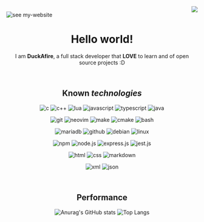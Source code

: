 <img align="right" src="https://img.shields.io/badge/Buy%20me%20a%20coffee-E5DB2F?&logo=buy-me-a-coffee&style=flat-square&logoColor=000">

![see my-website](https://img.shields.io/badge/See%20my%20website-DF112f?logo=fireship&style=flat-square&logoColor=fff)

<div align="center">

# **Hello world!**

I am **DuckAfire**, a full stack developer that **LOVE** to learn and of open source projects :D

<br>

## Known *technologies*
 
![c](https://img.shields.io/badge/C-A8B9CC?logo=c&style=flat-square&logoColor=fff)
![c++](https://img.shields.io/badge/C++-00599C?logo=c%2B%2B&style=flat-square&logoColor=fff)
![lua](https://img.shields.io/badge/Cua-2C2D72?logo=lua&style=flat-square&logoColor=fff)
![javascript](https://img.shields.io/badge/JavaScript-F7DF1E?logo=javascript&style=flat-square&logoColor=000)
![typescript](https://img.shields.io/badge/TypeScript-3178C6?logo=typescript&style=flat-square&logoColor=fff)
![java](https://img.shields.io/badge/Java-000000?logo=openjdk&style=flat-square&logoColor=fff)

![git](https://img.shields.io/badge/Git-F05032?logo=git&style=flat-square&logoColor=fff)
![neovim](https://img.shields.io/badge/NeoVim-57A143?logo=neovim&style=flat-square&logoColor=fff)
![make](https://img.shields.io/badge/Make-6D00CC?logo=make&style=flat-square&logoColor=fff)
![cmake](https://img.shields.io/badge/Cmake-064F8C?logo=cmake&style=flat-square&logoColor=fff)
![bash](https://img.shields.io/badge/Bash-5FA04E?logo=gnu%20bash&style=flat-square&logoColor=fff)

![mariadb](https://img.shields.io/badge/MariaDB-003545?logo=mariadb&style=flat-square&logoColor=fff)
![github](https://img.shields.io/badge/GitHub-181717?logo=github&style=flat-square&logoColor=fff)
![debian](https://img.shields.io/badge/Debian-A81D33?logo=debian&style=flat-square&logoColor=fff)
![linux](https://img.shields.io/badge/Linux-FCC624?logo=linux&style=flat-square&logoColor=000)

![npm](https://img.shields.io/badge/NPM-CB3837?logo=npm&style=flat-square&logoColor=fff)
![node.js](https://img.shields.io/badge/Node.js-5FA04E?logo=node.js&style=flat-square&logoColor=fff)
![express.js](https://img.shields.io/badge/Express.js-000000?logo=express&style=flat-square&logoColor=fff)
![jest.js](https://img.shields.io/badge/Jest.js-C21325?logo=jest&style=flat-square&logoColor=fff)

![html](https://img.shields.io/badge/HTML-E34F26?logo=htmx&style=flat-square&logoColor=fff)
![css](https://img.shields.io/badge/CSS-663399?logo=css&style=flat-square&logoColor=fff)
![markdown](https://img.shields.io/badge/Markdown-000000?logo=markdown&style=flat-square&logoColor=fff)

![xml](https://img.shields.io/badge/XML-005FAD?logo=XML&style=flat-square&logoColor=fff)
![json](https://img.shields.io/badge/JSON-000000?logo=json&style=flat-square&logoColor=fff)

<br>

## Performance

![Anurag's GitHub stats](https://github-readme-stats.vercel.app/api?username=duckafire&show_icons=true&theme=tokyonight&border_radius=20&hide=issues)
![Top Langs](https://github-readme-stats.vercel.app/api/top-langs/?username=duckafire&layout=compact&theme=tokyonight&border_radius=20)

</div>
